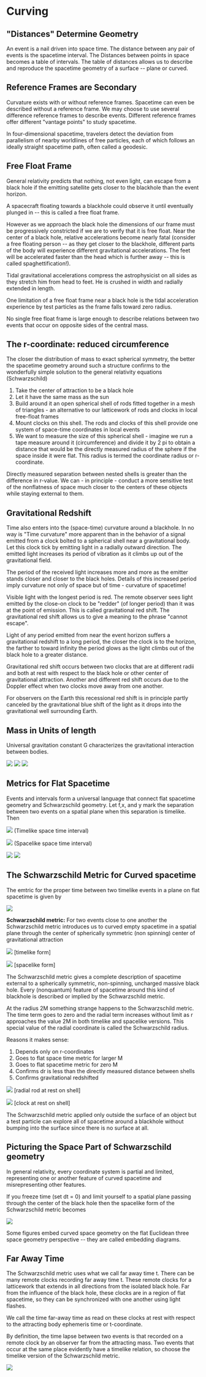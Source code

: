 # Curving

## "Distances" Determine Geometry
An event is a nail driven into space time. The distance between any pair of events is the spacetime interval. The Distances between points in space becomes a table of intervals. The table of distances allows us to describe and reproduce the spacetime geometry of a surface -- plane or curved.

## Reference Frames are Secondary
Curvature exists with or without reference frames. Spacetime can even be described without a reference frame. We may choose to use several difference reference frames to describe events. Different reference frames offer different "vantage points" to study spacetime.

In four-dimensional spacetime, travelers detect the deviation from parallelism of nearby worldlines of free particles, each of which follows an ideally straight spacetime path, often called a geodesic.

## Free Float Frame
General relativity predicts that nothing, not even light, can escape from a black hole if the emitting satellite gets closer to the blackhole than the event horizon.

A spacecraft floating towards a blackhole could observe it until eventually plunged in -- this is called a free float frame.

However as we approach the black hole the dimensions of our frame must be progressively constricted if we are to verify that it is free float. Near the center of a black hole, relative accelerations become nearly fatal (consider a free floating person -- as they get closer to the blackhole, different parts of the body will experience different gravitational accelerations. The feet will be accelerated faster than the head which is further away -- this is called spaghettification!).

Tidal gravitational accelerations compress the astrophysicist on all sides as they stretch him from head to feet. He is crushed in width and radially extended in length.

One limitation of a free float frame near a black hole is the tidal acceleration experience by test particles as the frame falls toward zero radius.

No single free float frame is large enough to describe relations between two events that occur on opposite sides of the central mass.

## The r-coordinate: reduced circumference
The closer the distribution of mass to exact spherical symmetry, the better the spacetime geometry around such a structure confirms to the wonderfully simple solution to the general relativity equations (Schwarzschild)

1. Take the center of attraction to be a black hole
2. Let it have the same mass as the sun
3. Build around it an open spherical shell of rods fitted together in a mesh of triangles - an alternative to our latticework of rods and clocks in local free-float frames
4. Mount clocks on this shell. The rods and clocks of this shell provide one system of space-time coordinates in local events
5. We want to measure the size of this spherical shell - imagine we run a tape measure around it (circumference) and divide it by 2 pi to obtain a distance that would be the directly measured radius of the sphere if the space inside it were flat. This radius is termed the coordinate radius or r-coordinate.

Directly measured separation between nested shells is greater than the difference in r-value. We can - in principle - conduct a more sensitive test of the nonflatness of space much closer to the centers of these objects while staying external to them.

## Gravitational Redshift
Time also enters into the (space-time) curvature around a blackhole. In no way is "Time curvature" more apparent than in the behavior of a signal emitted from a clock bolted to a spherical shell near a gravitational body. Let this clock tick by emitting light in a radially outward direction. The emitted light increases its period of vibration as it climbs up out of the gravitational field.

The period of the received light increases more and more as the emitter stands closer and closer to the black holes.
Details of this increased period imply curvature not only of space but of time - curvature of spacetime!

Visible light with the longest period is red. The remote observer sees light emitted by the close-on clock to be "redder" (of longer period) than it was at the point of emission. This is called gravitational red shift. The gravitational red shift allows us to give a meaning to the phrase "cannot escape".

Light of any period emitted from near the event horizon suffers a gravitational redshift to a long period, the closer the clock is to the horizon, the farther to toward infinity the period glows as the light climbs out of the black hole to a greater distance.

Gravitational red shift occurs between two clocks that are at different radii and both at rest with respect to the black hole or other center of gravitational attraction. Another and different red shift occurs due to the Doppler effect when two clocks move away from one another.

For observers on the Earth this recessional red shift is in principle partly canceled by the gravitational blue shift of the light as it drops into the gravitational well surrounding Earth.

## Mass in Units of length
Universal gravitation constant G characterizes the gravitational interaction between bodies.

<img src="https://latex.codecogs.com/svg.latex?\Large&space;F - \frac{G M_{kg} m_{kg}}{r^2}" />

<img src="https://latex.codecogs.com/svg.latex?\Large&space;G = 6.6726 * 10^{-11} \frac{m^3}{kg \cdot {sec}^2}" />

<img src="https://latex.codecogs.com/svg.latex?\Large&space;M = \frac{G}{c^2} M_{kg} = 7.424 * 10^{-28} M_{kg}" />

## Metrics for Flat Spacetime
Events and intervals form a universal language that connect flat spacetime geometry and Schwarzschild geometry. Let f,x, and y mark the separation between two events on a spatial plane when this separation is timelike. Then

<img src="https://latex.codecogs.com/svg.latex?\Large&space;\tau^2 = t^2 - x^2 - y^2" /> (Timelike space time interval)

<img src="https://latex.codecogs.com/svg.latex?\Large&space;\rho^2 = -t^2 + x^2 + y^2" /> (Spacelike space time interval)

<img src="https://latex.codecogs.com/svg.latex?\Large&space;(d\tau)^2 = (dt)^2 - (dr)^2 - (r\cdot d\phi)^2" />

<img src="https://latex.codecogs.com/svg.latex?\Large&space;(spatial\ separation)^2 = (dr)^2 + (r \cdot d\phi)^2" />

## The Schwarzschild Metric for Curved spacetime
The emtric for the proper time between two timelike events in a plane on flat spacetime is given by

<img src="https://latex.codecogs.com/svg.latex?\Large&space;{d\tau}^2 = dt^2 - dr^2 -r^2{d\phi}^2" />

**Schwarzschild metric:** For two events close to one another the Schwarzschild metric introduces us to curved empty spacetime in a spatial plane through the center of spherically symmetric (non spinning) center of gravitational attraction

<img src="https://latex.codecogs.com/svg.latex?\Large&space;{d\tau}^2 = (1 - \frac{2M}{r}) dt^2 - \frac{dr^2}{(1-\frac{2M}{r})} - r^2{d\phi}^2" /> [timelike form]

<img src="https://latex.codecogs.com/svg.latex?\Large&space;{d\rho}^2 = (1 - \frac{2M}{r}) dt^2 - \frac{dr^2}{(1-\frac{2M}{r})} - r^2{d\phi}^2" /> [spacelike form]

The Schwarzschild metric gives a complete description of spacetime external to a spherically symmetric, non-spinning, uncharged massive black hole. Every (nonquantum) feature of spacetime around this kind of blackhole is described or implied by the Schwarzschild metric.

At the radius 2M something strange happens to the Schwarzschild metric. The time term goes to zero and the radial term increases without limit as r approaches the value 2M in both timelike and spacelike versions. This special value of the radial coordinate is called the Schwarzschild radius.

Reasons it makes sense:
1. Depends only on r-coordinates
2. Goes to flat space time metric for larger M
3. Goes to flat spacetime metric for zero M
4. Confirms dr is less than the directly measured distance between shells
5. Confirms gravitational redshifted

<img src="https://latex.codecogs.com/svg.latex?\Large&space;d\rho = dr_{shell} = \frac{dr}{1-(\frac{2M}{r})^{\frac{1}{2}}" /> [radial rod at rest on shell]

<img src="https://latex.codecogs.com/svg.latex?\Large&space;d\tau = dt_{shell} =1-(\frac{2M}{r})^{\frac{1}{2} dt" /> [clock at rest on shell]

The Schwarzschild metric applied only outside the surface of an object but a test particle can explore all of spacetime around a blackhole without bumping into the surface since there is no surface at all.

## Picturing the Space Part of Schwarzschild geometry
In general relativity, every coordinate system is partial and limited, representing one or another feature of curved spacetime and misrepresenting other features.

If you freeze time (set dt = 0) and limit yourself to a spatial plane passing through the center of the black hole then the spacelike form of the Schwarzschild metric becomes

<img src="https://latex.codecogs.com/svg.latex?\Large&space;{d\theta}^2 = \frac{dr^2}{1-\frac{2M}{2}} + r^2d\phi" />

Some figures embed curved space geometry on the flat Euclidean three space geometry perspective -- they are called embedding diagrams.

## Far Away Time
The Schwarzschild metric uses what we call far away time t. There can be many remote clocks recording far away time t. These remote clocks for a latticework that extends in all directions from the isolated black hole. Far from the influence of the black hole, these clocks are in a region of flat spacetime, so they can be synchronized with one another using light flashes.

We call the time far-away time as read on these clocks at rest with respect to the attracting body ephemeris time or t-coordinate.

By definition, the time lapse between two events is that recorded on a remote clock by an observer far from the attracting mass. Two events that occur at the same place evidently have a timelike relation, so choose the timelike version of the Schwarzschild metric.

<img src="https://latex.codecogs.com/svg.latex?\Large&space;dt_{shell} = (1-\frac{2M}{r})^{\frac{1}{2}} dt" />
